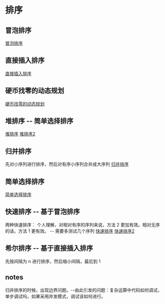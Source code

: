 # 排序

## 冒泡排序
[冒泡排序](bubble_sort.go)

## 直接插入排序
[直接插入排序](direct_insertion_sort.go)

## 硬币找零的动态规划
[硬币找零的动态规划](dynamic_programming_coinchange.go)

## 堆排序 -- 简单选择排序
[堆排序](heapsort.go)
[堆排序2](heapsort2.go)

## 归并排序
先对小序列进行排序，然后对有序小序列合并成大序列
[归并排序](merging_sort.go)

## 简单选择排序
[简单选择排序](simple_selection_sort.go)

## 快速排序 -- 基于冒泡排序
两种快速排序：
个人理解，对相对有序的序列来说，方法 2 更加有效。相对无序的话，方法 1 更有效。 -- 需要多测试几个序列
[快速排序](quick_sort.go)
[快速排序2](quick_sort2.go)

## 希尔排序 -- 基于直接插入排序
先按间隔为 n 进行排序，然后缩小间隔，最后到 1

## notes
归并排序的时候，出现边界问题。--由此引发的问题：复杂运算中代码如何调试，单步调试吗，如果采用并发模式，调试该如何进行。
